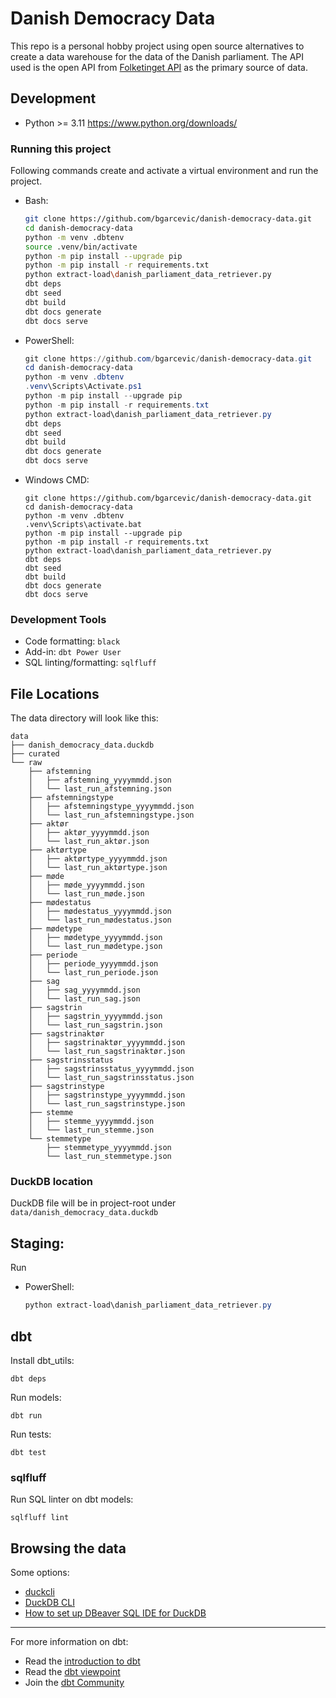 # Danish Democracy Data

This repo is a personal hobby project using open source alternatives to create a data warehouse for the data of the Danish parliament. 
The API used is the open API from [Folketinget API](https://oda.ft.dk/Home/WebApi) as the primary source of data.

## Development

* Python >= 3.11 https://www.python.org/downloads/

### Running this project

Following commands create and activate a virtual environment and run the project.

* Bash:
    ```bash
    git clone https://github.com/bgarcevic/danish-democracy-data.git
    cd danish-democracy-data
    python -m venv .dbtenv
    source .venv/bin/activate
    python -m pip install --upgrade pip
    python -m pip install -r requirements.txt
    python extract-load\danish_parliament_data_retriever.py
    dbt deps
    dbt seed
    dbt build
    dbt docs generate
    dbt docs serve
    ```
* PowerShell:
    ```powershell
    git clone https://github.com/bgarcevic/danish-democracy-data.git
    cd danish-democracy-data
    python -m venv .dbtenv
    .venv\Scripts\Activate.ps1
    python -m pip install --upgrade pip
    python -m pip install -r requirements.txt
    python extract-load\danish_parliament_data_retriever.py
    dbt deps
    dbt seed
    dbt build
    dbt docs generate
    dbt docs serve
    ```
* Windows CMD:
    ```
    git clone https://github.com/bgarcevic/danish-democracy-data.git
    cd danish-democracy-data
    python -m venv .dbtenv
    .venv\Scripts\activate.bat
    python -m pip install --upgrade pip
    python -m pip install -r requirements.txt
    python extract-load\danish_parliament_data_retriever.py
    dbt deps
    dbt seed
    dbt build
    dbt docs generate
    dbt docs serve
    ```

### Development Tools

* Code formatting: `black`
* Add-in: `dbt Power User`
* SQL linting/formatting: `sqlfluff`

## File Locations

The data directory will look like this:
```
data
├── danish_democracy_data.duckdb
├── curated
└── raw
    ├── afstemning
    │   ├── afstemning_yyyymmdd.json
    │   └── last_run_afstemning.json
    ├── afstemningstype
    │   ├── afstemningstype_yyyymmdd.json
    │   └── last_run_afstemningstype.json
    ├── aktør
    │   ├── aktør_yyyymmdd.json
    │   └── last_run_aktør.json
    ├── aktørtype
    │   ├── aktørtype_yyyymmdd.json
    │   └── last_run_aktørtype.json
    ├── møde
    │   ├── møde_yyyymmdd.json
    │   └── last_run_møde.json
    ├── mødestatus
    │   ├── mødestatus_yyyymmdd.json
    │   └── last_run_mødestatus.json
    ├── mødetype
    │   ├── mødetype_yyyymmdd.json
    │   └── last_run_mødetype.json
    ├── periode
    │   ├── periode_yyyymmdd.json
    │   └── last_run_periode.json
    ├── sag
    │   ├── sag_yyyymmdd.json
    │   └── last_run_sag.json
    ├── sagstrin
    │   ├── sagstrin_yyyymmdd.json
    │   └── last_run_sagstrin.json
    ├── sagstrinaktør
    │   ├── sagstrinaktør_yyyymmdd.json
    │   └── last_run_sagstrinaktør.json
    ├── sagstrinsstatus
    │   ├── sagstrinsstatus_yyyymmdd.json
    │   └── last_run_sagstrinsstatus.json
    ├── sagstrinstype
    │   ├── sagstrinstype_yyyymmdd.json
    │   └── last_run_sagstrinstype.json
    ├── stemme
    │   ├── stemme_yyyymmdd.json
    │   └── last_run_stemme.json
    └── stemmetype
        ├── stemmetype_yyyymmdd.json
        └── last_run_stemmetype.json
```

### DuckDB location

DuckDB file will be in project-root under `data/danish_democracy_data.duckdb`

## Staging:

Run 

* PowerShell:
    ```powershell
    python extract-load\danish_parliament_data_retriever.py
    ```

## dbt

Install dbt_utils:
```
dbt deps
```

Run models:
```
dbt run
```

Run tests:
```
dbt test
```

### sqlfluff

Run SQL linter on dbt models:
```
sqlfluff lint
```

## Browsing the data
Some options:
- [duckcli](https://pypi.org/project/duckcli/)
- [DuckDB CLI](https://duckdb.org/docs/installation/?environment=cli)
- [How to set up DBeaver SQL IDE for DuckDB](https://duckdb.org/docs/guides/sql_editors/dbeaver)

---
For more information on dbt:
- Read the [introduction to dbt](https://docs.getdbt.com/docs/introduction)
- Read the [dbt viewpoint](https://docs.getdbt.com/docs/about/viewpoint)
- Join the [dbt Community](http://community.getdbt.com/)